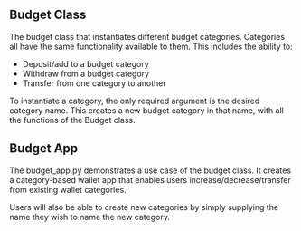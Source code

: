 ## Budget Class
The budget class that instantiates different budget categories. 
Categories all have the same functionality available to them. This includes the ability to:
+ Deposit/add to a budget category
+ Withdraw from a budget category
+ Transfer from one category to another

To instantiate a category, the only required argument is the desired category name. This creates a new budget category in that name, with all the functions of the Budget class.

## Budget App
The budget_app.py demonstrates a use case of the budget class. It creates a category-based wallet app that enables users increase/decrease/transfer from existing wallet categories. 

Users will also be able to create new categories by simply supplying the name they wish to name the new category.